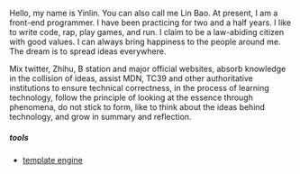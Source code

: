 Hello, my name is Yinlin. You can also call me Lin Bao. At present, I am a front-end programmer. I have been practicing for two and a half years. I like to write code, rap, play games, and run. I claim to be a law-abiding citizen with good values. I can always bring happiness to the people around me. The dream is to spread ideas everywhere.

Mix twitter, Zhihu, B station and major official websites, absorb knowledge in the collision of ideas, assist MDN, TC39 and other authoritative institutions to ensure technical correctness, in the process of learning technology, follow the principle of looking at the essence through phenomena, do not stick to form, like to think about the ideas behind technology, and grow in summary and reflection.

##### tools

- [template engine](https://github.com/yinlin-291210/template-engine)
